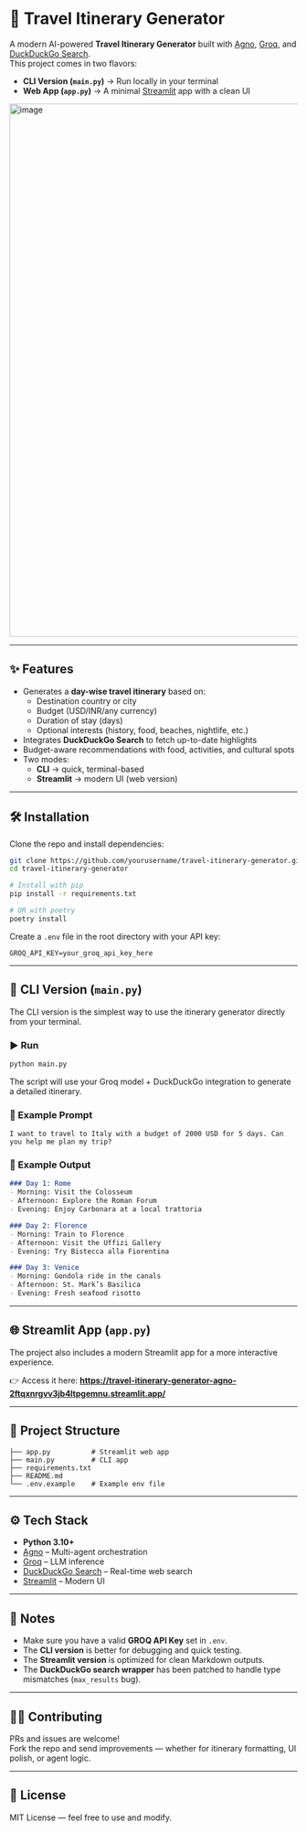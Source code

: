 # 🧭 Travel Itinerary Generator

A modern AI-powered **Travel Itinerary Generator** built with [Agno](https://pypi.org/project/agno/), [Groq](https://groq.com/), and [DuckDuckGo Search](https://pypi.org/project/duckduckgo-search/).  
This project comes in two flavors:

- **CLI Version (`main.py`)** → Run locally in your terminal  
- **Web App (`app.py`)** → A minimal [Streamlit](https://travel-itinerary-generator-agno-2ftqxnrgvv3jb4ltpgemnu.streamlit.app/) app with a clean UI
<img width="1910" height="933" alt="image" src="https://github.com/user-attachments/assets/3d837f57-41fb-4f73-a4c9-c4ff53bd213f" />


---

## ✨ Features

- Generates a **day-wise travel itinerary** based on:
  - Destination country or city
  - Budget (USD/INR/any currency)
  - Duration of stay (days)
  - Optional interests (history, food, beaches, nightlife, etc.)
- Integrates **DuckDuckGo Search** to fetch up-to-date highlights  
- Budget-aware recommendations with food, activities, and cultural spots  
- Two modes:
  - **CLI** → quick, terminal-based  
  - **Streamlit** → modern UI (web version)

---

## 🛠️ Installation

Clone the repo and install dependencies:

```bash
git clone https://github.com/yourusername/travel-itinerary-generator.git
cd travel-itinerary-generator

# Install with pip
pip install -r requirements.txt

# OR with poetry
poetry install
```

Create a `.env` file in the root directory with your API key:

```env
GROQ_API_KEY=your_groq_api_key_here
```

---

## 🚀 CLI Version (`main.py`)

The CLI version is the simplest way to use the itinerary generator directly from your terminal.

### ▶️ Run

```bash
python main.py
```

The script will use your Groq model + DuckDuckGo integration to generate a detailed itinerary.

### 💬 Example Prompt

```text
I want to travel to Italy with a budget of 2000 USD for 5 days. Can you help me plan my trip?
```

### 📝 Example Output

```markdown
### Day 1: Rome
- Morning: Visit the Colosseum
- Afternoon: Explore the Roman Forum
- Evening: Enjoy Carbonara at a local trattoria

### Day 2: Florence
- Morning: Train to Florence
- Afternoon: Visit the Uffizi Gallery
- Evening: Try Bistecca alla Fiorentina

### Day 3: Venice
- Morning: Gondola ride in the canals
- Afternoon: St. Mark’s Basilica
- Evening: Fresh seafood risotto
```

---

## 🌐 Streamlit App (`app.py`)

The project also includes a modern Streamlit app for a more interactive experience.

👉 Access it here: **https://travel-itinerary-generator-agno-2ftqxnrgvv3jb4ltpgemnu.streamlit.app/**

---

## 📂 Project Structure

```
├── app.py          # Streamlit web app
├── main.py         # CLI app
├── requirements.txt
├── README.md
└── .env.example    # Example env file
```

---

## ⚙️ Tech Stack

- **Python 3.10+**
- [Agno](https://pypi.org/project/agno/) – Multi-agent orchestration  
- [Groq](https://groq.com/) – LLM inference  
- [DuckDuckGo Search](https://pypi.org/project/duckduckgo-search/) – Real-time web search  
- [Streamlit](https://streamlit.io/) – Modern UI

---

## 📌 Notes

- Make sure you have a valid **GROQ API Key** set in `.env`.  
- The **CLI version** is better for debugging and quick testing.  
- The **Streamlit version** is optimized for clean Markdown outputs.  
- The **DuckDuckGo search wrapper** has been patched to handle type mismatches (`max_results` bug).

---

## 🧑‍💻 Contributing

PRs and issues are welcome!  
Fork the repo and send improvements — whether for itinerary formatting, UI polish, or agent logic.

---

## 📜 License

MIT License — feel free to use and modify.
